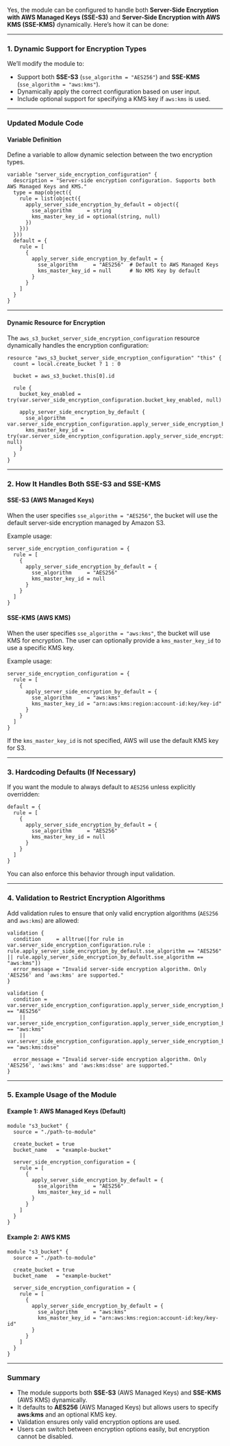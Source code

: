 Yes, the module can be configured to handle both **Server-Side Encryption with AWS Managed Keys (SSE-S3)** and **Server-Side Encryption with AWS KMS (SSE-KMS)** dynamically. Here’s how it can be done:

---

### 1. **Dynamic Support for Encryption Types**
We’ll modify the module to:
- Support both **SSE-S3** (`sse_algorithm = "AES256"`) and **SSE-KMS** (`sse_algorithm = "aws:kms"`).
- Dynamically apply the correct configuration based on user input.
- Include optional support for specifying a KMS key if `aws:kms` is used.

---

### Updated Module Code

#### **Variable Definition**
Define a variable to allow dynamic selection between the two encryption types.

```hcl
variable "server_side_encryption_configuration" {
  description = "Server-side encryption configuration. Supports both AWS Managed Keys and KMS."
  type = map(object({
    rule = list(object({
      apply_server_side_encryption_by_default = object({
        sse_algorithm     = string
        kms_master_key_id = optional(string, null)
      })
    }))
  }))
  default = {
    rule = [
      {
        apply_server_side_encryption_by_default = {
          sse_algorithm     = "AES256"  # Default to AWS Managed Keys
          kms_master_key_id = null      # No KMS Key by default
        }
      }
    ]
  }
}
```

---

#### **Dynamic Resource for Encryption**
The `aws_s3_bucket_server_side_encryption_configuration` resource dynamically handles the encryption configuration:

```hcl
resource "aws_s3_bucket_server_side_encryption_configuration" "this" {
  count = local.create_bucket ? 1 : 0

  bucket = aws_s3_bucket.this[0].id

  rule {
    bucket_key_enabled = try(var.server_side_encryption_configuration.bucket_key_enabled, null)

    apply_server_side_encryption_by_default {
      sse_algorithm     = var.server_side_encryption_configuration.apply_server_side_encryption_by_default.sse_algorithm
      kms_master_key_id = try(var.server_side_encryption_configuration.apply_server_side_encryption_by_default.kms_master_key_id, null)
    }
  }
}

```

---

### 2. **How It Handles Both SSE-S3 and SSE-KMS**

#### **SSE-S3 (AWS Managed Keys)**
When the user specifies `sse_algorithm = "AES256"`, the bucket will use the default server-side encryption managed by Amazon S3.

Example usage:
```hcl
server_side_encryption_configuration = {
  rule = [
    {
      apply_server_side_encryption_by_default = {
        sse_algorithm     = "AES256"
        kms_master_key_id = null
      }
    }
  ]
}
```

#### **SSE-KMS (AWS KMS)**
When the user specifies `sse_algorithm = "aws:kms"`, the bucket will use KMS for encryption. The user can optionally provide a `kms_master_key_id` to use a specific KMS key.

Example usage:
```hcl
server_side_encryption_configuration = {
  rule = [
    {
      apply_server_side_encryption_by_default = {
        sse_algorithm     = "aws:kms"
        kms_master_key_id = "arn:aws:kms:region:account-id:key/key-id"
      }
    }
  ]
}
```

If the `kms_master_key_id` is not specified, AWS will use the default KMS key for S3.

---

### 3. **Hardcoding Defaults (If Necessary)**
If you want the module to always default to `AES256` unless explicitly overridden:

```hcl
default = {
  rule = [
    {
      apply_server_side_encryption_by_default = {
        sse_algorithm     = "AES256"
        kms_master_key_id = null
      }
    }
  ]
}
```

You can also enforce this behavior through input validation.

---

### 4. **Validation to Restrict Encryption Algorithms**
Add validation rules to ensure that only valid encryption algorithms (`AES256` and `aws:kms`) are allowed:

```hcl
validation {
  condition     = alltrue([for rule in var.server_side_encryption_configuration.rule : rule.apply_server_side_encryption_by_default.sse_algorithm == "AES256" || rule.apply_server_side_encryption_by_default.sse_algorithm == "aws:kms"])
  error_message = "Invalid server-side encryption algorithm. Only 'AES256' and 'aws:kms' are supported."
}

validation {
  condition = var.server_side_encryption_configuration.apply_server_side_encryption_by_default.sse_algorithm == "AES256"
    || var.server_side_encryption_configuration.apply_server_side_encryption_by_default.sse_algorithm == "aws:kms"
    || var.server_side_encryption_configuration.apply_server_side_encryption_by_default.sse_algorithm == "aws:kms:dsse"

  error_message = "Invalid server-side encryption algorithm. Only 'AES256', 'aws:kms' and 'aws:kms:dsse' are supported."
}

```

---

### 5. **Example Usage of the Module**

#### Example 1: AWS Managed Keys (Default)
```hcl
module "s3_bucket" {
  source = "./path-to-module"

  create_bucket = true
  bucket_name   = "example-bucket"

  server_side_encryption_configuration = {
    rule = [
      {
        apply_server_side_encryption_by_default = {
          sse_algorithm     = "AES256"
          kms_master_key_id = null
        }
      }
    ]
  }
}
```

#### Example 2: AWS KMS
```hcl
module "s3_bucket" {
  source = "./path-to-module"

  create_bucket = true
  bucket_name   = "example-bucket"

  server_side_encryption_configuration = {
    rule = [
      {
        apply_server_side_encryption_by_default = {
          sse_algorithm     = "aws:kms"
          kms_master_key_id = "arn:aws:kms:region:account-id:key/key-id"
        }
      }
    ]
  }
}
```

---

### Summary
- The module supports both **SSE-S3** (AWS Managed Keys) and **SSE-KMS** (AWS KMS) dynamically.
- It defaults to **AES256** (AWS Managed Keys) but allows users to specify **aws:kms** and an optional KMS key.
- Validation ensures only valid encryption options are used.
- Users can switch between encryption options easily, but encryption cannot be disabled.
